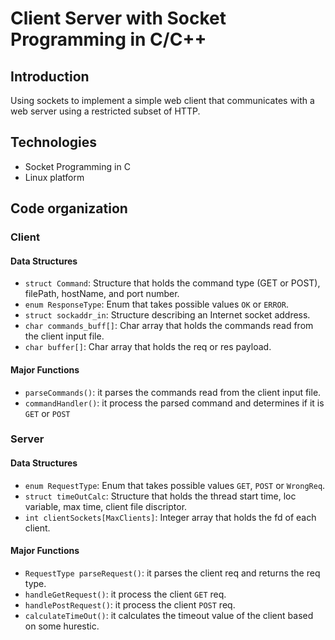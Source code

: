 # Client Server with Socket Programming in C/C++

## Introduction
Using sockets to implement a simple web client that communicates with a web server using a restricted subset of HTTP.

## Technologies
- Socket Programming in C
- Linux platform

## Code organization

### Client

#### Data Structures
- ``struct Command``: Structure that holds the command type (GET or POST), filePath, hostName, and port number.
- ``enum ResponseType``: Enum that takes possible values ``OK`` or ``ERROR``.
- ``struct sockaddr_in``: Structure describing an Internet socket address.
- ``char commands_buff[]``: Char array that holds the commands read from the client input file.
- ``char buffer[]``: Char array that holds the req or res payload.

#### Major Functions
- ``parseCommands()``: it parses the commands read from the client input file.
- ``commandHandler()``: it process the parsed command and determines if it is ``GET`` or ``POST``

### Server

#### Data Structures
- ``enum RequestType``: Enum that takes possible values ``GET``, ``POST`` or ``WrongReq``.
- ``struct timeOutCalc``: Structure that holds the thread start time, loc variable, max time, client file discriptor.
- ``int clientSockets[MaxClients]``: Integer array that holds the fd of each client.

#### Major Functions
- ``RequestType parseRequest()``: it parses the client req and returns the req type.
- ``handleGetRequest()``: it process the client ``GET`` req.
- ``handlePostRequest()``: it process the client ``POST`` req.
- ``calculateTimeOut()``: it calculates the timeout value of the client based on some hurestic.

